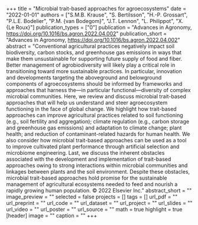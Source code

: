 +++
title = "Microbial trait-based approaches for agroecosystems"
date = "2022-01-01"
authors = ["S.M.B. Krause", "S. Bertilsson", "H.-P. Grossart", "P.L.E. Bodelier", "P.M. {van Bodegom}", "J.T. Lennon", "L. Philippot", "X. {Le Roux}"]
publication_types = ["0"]
publication = "Advances in Agronomy, https://doi.org/10.1016/bs.agron.2022.04.002"
publication_short = "Advances in Agronomy, https://doi.org/10.1016/bs.agron.2022.04.002"
abstract = "Conventional agricultural practices negatively impact soil biodiversity, carbon stocks, and greenhouse gas emissions in ways that make them unsustainable for supporting future supply of food and fiber. Better management of agrobiodiversity will likely play a critical role in transitioning toward more sustainable practices. In particular, innovation and developments targeting the aboveground and belowground components of agroecosystems should be informed by frameworks and approaches that harness the—in particular functional—diversity of complex microbial communities. Here, we review and discuss microbial trait-based approaches that will help us understand and steer agroecosystem functioning in the face of global change. We highlight how trait-based approaches can improve agricultural practices related to soil functioning (e.g., soil fertility and aggregation); climate regulation (e.g., carbon storage and greenhouse gas emissions) and adaptation to climate change; plant health; and reduction of contaminant-related hazards for human health. We also consider how microbial trait-based approaches can be used as a tool to improve cultivated plant performance through artificial selection and microbiome engineering. Last, we discuss the inherent obstacles associated with the development and implementation of trait-based approaches owing to strong interactions within microbial communities and linkages between plants and the soil environment. Despite these obstacles, microbial trait-based approaches hold promise for the sustainable management of agricultural ecosystems needed to feed and nourish a rapidly growing human population. © 2022 Elsevier Inc."
abstract_short = ""
image_preview = ""
selected = false
projects = []
tags = []
url_pdf = ""
url_preprint = ""
url_code = ""
url_dataset = ""
url_project = ""
url_slides = ""
url_video = ""
url_poster = ""
url_source = ""
math = true
highlight = true
[header]
image = ""
caption = ""
+++

